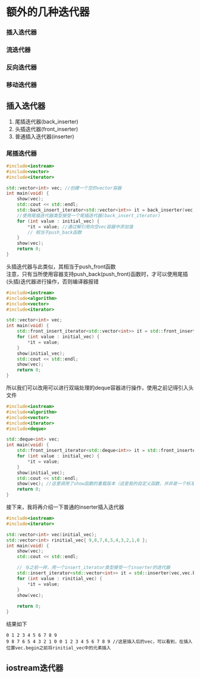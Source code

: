 # 额外的几种迭代器
### 插入迭代器
### 流迭代器
### 反向迭代器
### 移动迭代器
## 插入迭代器

1. 尾插迭代器(back_inserter)
2. 头插迭代器(front_inserter)
3. 普通插入迭代器(inserter)
### 尾插迭代器
```cpp
#include<iostream>
#include<vector>
#include<iterator>

std::vector<int> vec; //创建一个空的vector容器
int main(void) {
	show(vec);
	std::cout << std::endl;
	std::back_insert_iterator<std::vector<int>> it = back_inserter(vec);
    //使用尾插迭代器类型接受一个尾插迭代器(back_insert_iterator)
	for (int value : initial_vec) {
		*it = value; //通过解引用向空vec容器中添加值
		// 相当于push_back函数
	}
	show(vec);
	return 0;
}
```
头插迭代器与此类似，其相当于push_front函数  
注意，只有当所使用容器支持push_back(push_front)函数时，才可以使用尾插(头插)迭代器进行操作，否则编译器报错  
```cpp
#include<iostream>
#include<algorithm>
#include<vector>
#include<iterator>

std::vector<int> vec;
int main(void) {
	std::front_insert_iterator<std::vector<int>> it = std::front_inserter(vec); //报错，因为对于vector容器来说，并不支持push_front函数
	for (int value : initial_vec) {
		*it = value;
	}
	show(initial_vec);
	std::cout << std::endl;
	show(vec);
	return 0;
}
```
所以我们可以改用可以进行双端处理的deque容器进行操作，使用之前记得引入头文件
```cpp
#include<iostream>
#include<algorithm>
#include<vector>
#include<iterator>
#include<deque>

std::deque<int> vec;
int main(void) {
	std::front_insert_iterator<std::deque<int>> it = std::front_inserter(vec);
	for (int value : initial_vec) {
		*it = value;
	}
	show(initial_vec);
	std::cout << std::endl;
	show(vec); //这里调用了show函数的重载版本（这是我的自定义函数，并非是一个标准库函数），它接受一个deque容器，并将元素全部打印出来
	return 0;
}
```
接下来，我将再介绍一下普通的inserter插入迭代器
```cpp
#include<iostream>
#include<iterator>

std::vector<int> vec(initial_vec);
std::vector<int> rinitial_vec{ 9,8,7,6,5,4,3,2,1,0 };
int main(void) {
	show(vec);
	std::cout << std::endl;

	// 与之前一样，用一个insert_iterator类型接受一个inserter的迭代器
	std::insert_iterator<std::vector<int>> it = std::inserter(vec,vec.begin()); // 与之前不同，这里需要指明插入位置，所需类型为一个迭代器
	for (int value : rinitial_vec) {
		*it = value;
	}
	show(vec);
	
	return 0;
}
```
结果如下
```
0 1 2 3 4 5 6 7 8 9
9 8 7 6 5 4 3 2 1 0 0 1 2 3 4 5 6 7 8 9 //这是插入后的vec，可以看到，在插入位置vec.begin之前将rinitial_vec中的元素插入
```

## iostream迭代器
